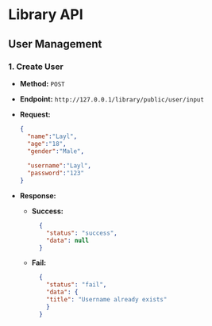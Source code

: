 # Library API

## User Management

### 1. Create User
- **Method:** `POST`  
- **Endpoint:** `http://127.0.0.1/library/public/user/input`  

- **Request:**
  ```json
  {
    "name":"Layl",
    "age":"18",
    "gender":"Male",
    
    "username":"Layl",
    "password":"123"
  }
  ```
- **Response:**
  - **Success:** 
    ```json
      {
        "status": "success",
        "data": null
      }
    ```
  - **Fail:** 
    ```json
      {
        "status": "fail",
        "data": {
        "title": "Username already exists"
        }
      }
    ```
